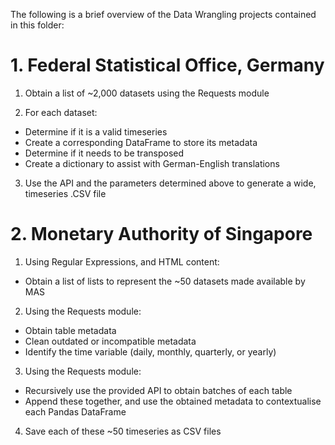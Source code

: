 The following is a brief overview of the Data Wrangling projects contained in this folder:

# 1. Federal Statistical Office, Germany
1. Obtain a list of ~2,000 datasets using the Requests module

2. For each dataset:
  - Determine if it is a valid timeseries
  - Create a corresponding DataFrame to store its metadata
  - Determine if it needs to be transposed
  - Create a dictionary to assist with German-English translations

3. Use the API and the parameters determined above to generate a wide, timeseries .CSV file



# 2. Monetary Authority of Singapore
1. Using Regular Expressions, and HTML content:
  - Obtain a list of lists to represent the ~50 datasets made available by MAS

2. Using the Requests module:
  - Obtain table metadata
  - Clean outdated or incompatible metadata
  - Identify the time variable (daily, monthly, quarterly, or yearly)

3. Using the Requests module:
  - Recursively use the provided API to obtain batches of each table
  - Append these together, and use the obtained metadata to contextualise each Pandas DataFrame

4. Save each of these ~50 timeseries as CSV files


